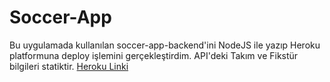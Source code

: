# Soccer-App
Bu uygulamada kullanılan soccer-app-backend'ini NodeJS ile yazıp Heroku platformuna deploy işlemini gerçekleştirdim. API'deki Takım ve Fikstür bilgileri statiktir.
<a href="http://soccer-app-backend.herokuapp.com/" traget="_blank">Heroku Linki</a>

